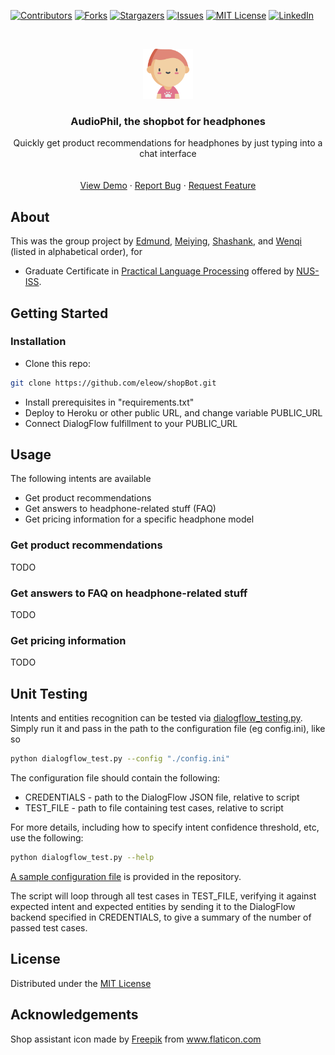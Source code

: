 [![Contributors][contributors-shield]][contributors-url]
[![Forks][forks-shield]][forks-url]
[![Stargazers][stars-shield]][stars-url]
[![Issues][issues-shield]][issues-url]
[![MIT License][license-shield]][license-url]
[![LinkedIn][linkedin-shield]][linkedin-url]

<!-- PROJECT LOGO -->
<br />
<p align="center">
  <a href="https://github.com/eleow/shopBot">
    <img src="_misc/logo.png" alt="Logo" width="80" height="80">
  </a>

  <h3 align="center">AudioPhil, the shopbot for headphones</h3>

  <p align="center">
    Quickly get product recommendations for headphones by just typing into a chat interface
    <br />
    <br />
    <br />
    <a href="">View Demo</a>
    ·
    <a href="https://github.com/eleow/shopBot/issues">Report Bug</a>
    ·
    <a href="https://github.com/eleow/shopBot/issues">Request Feature</a>
  </p>
</p>

## About

This was the group project by <a href="https://github.com/eleow">Edmund</a>, <a href="https://github.com/gitacct1800">Meiying</a>, <a href="https://github.com/Shashankwer">Shashank</a>, and <a href="https://github.com/Quinceyyy">Wenqi</a> (listed in alphabetical order), for

* Graduate Certificate in [Practical Language Processing](https://www.iss.nus.edu.sg/stackable-certificate-programmes/business-analytics/graduate-certificate-in-practical-language-processing") offered by [NUS-ISS](https://www.iss.nus.edu.sg "Institute of Systems Science, National University of Singapore").

## Getting Started

### Installation

* Clone this repo:

```sh
git clone https://github.com/eleow/shopBot.git
```

* Install prerequisites in "requirements.txt"
* Deploy to Heroku or other public URL, and change variable PUBLIC_URL
* Connect DialogFlow fulfillment to your PUBLIC_URL

## Usage

The following intents are available

* Get product recommendations
* Get answers to headphone-related stuff (FAQ)
* Get pricing information for a specific headphone model

### Get product recommendations

TODO

### Get answers to FAQ on headphone-related stuff

TODO

### Get pricing information

TODO

## Unit Testing

Intents and entities recognition can be tested via [dialogflow_testing.py](https://github.com/eleow/shopBot/blob/master/SystemCode/DialogFlow/unit_testing/dialogflow_testing.py). Simply run it and pass in the path to the configuration file (eg config.ini), like so

```bash
python dialogflow_test.py --config "./config.ini"
```

The configuration file should contain the following:

* CREDENTIALS - path to the DialogFlow JSON file, relative to script
* TEST_FILE - path to file containing test cases, relative to script


For more details, including how to specify intent confidence threshold, etc, use the following:

```bash
python dialogflow_test.py --help
```


[A sample configuration file](https://github.com/eleow/shopBot/blob/master/SystemCode/DialogFlow/unit_testing/config.ini.sample) is provided in the repository.

The script will loop through all test cases in TEST_FILE, verifying it against expected intent and expected entities by sending it to the DialogFlow backend specified in CREDENTIALS, to give a summary of the number of passed test cases.

## License

Distributed under the [MIT License](LICENSE)

## Acknowledgements


Shop assistant icon made by <a href="https://www.flaticon.com/authors/freepik" title="Freepik">Freepik</a> from <a href="https://www.flaticon.com/" title="Flaticon"> www.flaticon.com</a>


<!-- MARKDOWN LINKS & IMAGES -->
<!-- https://www.markdownguide.org/basic-syntax/#reference-style-links -->
[contributors-shield]: https://img.shields.io/github/contributors/eleow/shopBot
[contributors-url]: https://github.com/eleow/shopBot/graphs/contributors
[forks-shield]: https://img.shields.io/github/forks/eleow/shopBot
[forks-url]: https://github.com/eleow/shopBot/network/members
[stars-shield]: https://img.shields.io/github/stars/eleow/shopBot
[stars-url]: https://github.com/eleow/shopBot/stargazers
[issues-shield]: https://img.shields.io/github/issues/eleow/shopBot
[issues-url]: https://github.com/eleow/shopBot/issues
[license-shield]: https://img.shields.io/github/license/eleow/shopBot
[license-url]: https://github.com/eleow/shopBot/blob/master/LICENSE
[linkedin-shield]: https://img.shields.io/badge/-LinkedIn-black.svg?style=flat-square&logo=linkedin&colorB=555
[linkedin-url]: https://linkedin.com/in/edmundleow
[product-screenshot]: images/screenshot.png

